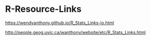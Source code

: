 # R-Resource-Links

https://wendyanthony.github.io/R_Stats_Links-io.html

http://people.geog.uvic.ca/wanthony/website/etc/R_Stats_Links.html

